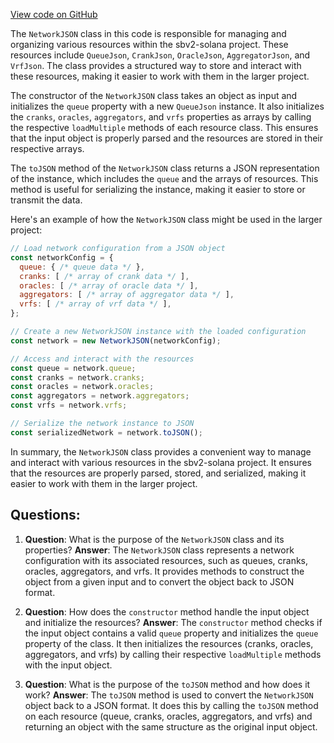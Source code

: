 [View code on GitHub](https://github.com/switchboard-xyz/sbv2-solana/blob/master/javascript/solana.js/src/json/network.ts)

The `NetworkJSON` class in this code is responsible for managing and organizing various resources within the sbv2-solana project. These resources include `QueueJson`, `CrankJson`, `OracleJson`, `AggregatorJson`, and `VrfJson`. The class provides a structured way to store and interact with these resources, making it easier to work with them in the larger project.

The constructor of the `NetworkJSON` class takes an object as input and initializes the `queue` property with a new `QueueJson` instance. It also initializes the `cranks`, `oracles`, `aggregators`, and `vrfs` properties as arrays by calling the respective `loadMultiple` methods of each resource class. This ensures that the input object is properly parsed and the resources are stored in their respective arrays.

The `toJSON` method of the `NetworkJSON` class returns a JSON representation of the instance, which includes the `queue` and the arrays of resources. This method is useful for serializing the instance, making it easier to store or transmit the data.

Here's an example of how the `NetworkJSON` class might be used in the larger project:

```javascript
// Load network configuration from a JSON object
const networkConfig = {
  queue: { /* queue data */ },
  cranks: [ /* array of crank data */ ],
  oracles: [ /* array of oracle data */ ],
  aggregators: [ /* array of aggregator data */ ],
  vrfs: [ /* array of vrf data */ ],
};

// Create a new NetworkJSON instance with the loaded configuration
const network = new NetworkJSON(networkConfig);

// Access and interact with the resources
const queue = network.queue;
const cranks = network.cranks;
const oracles = network.oracles;
const aggregators = network.aggregators;
const vrfs = network.vrfs;

// Serialize the network instance to JSON
const serializedNetwork = network.toJSON();
```

In summary, the `NetworkJSON` class provides a convenient way to manage and interact with various resources in the sbv2-solana project. It ensures that the resources are properly parsed, stored, and serialized, making it easier to work with them in the larger project.
## Questions: 
 1. **Question**: What is the purpose of the `NetworkJSON` class and its properties?
   **Answer**: The `NetworkJSON` class represents a network configuration with its associated resources, such as queues, cranks, oracles, aggregators, and vrfs. It provides methods to construct the object from a given input and to convert the object back to JSON format.

2. **Question**: How does the `constructor` method handle the input object and initialize the resources?
   **Answer**: The `constructor` method checks if the input object contains a valid `queue` property and initializes the `queue` property of the class. It then initializes the resources (cranks, oracles, aggregators, and vrfs) by calling their respective `loadMultiple` methods with the input object.

3. **Question**: What is the purpose of the `toJSON` method and how does it work?
   **Answer**: The `toJSON` method is used to convert the `NetworkJSON` object back to a JSON format. It does this by calling the `toJSON` method on each resource (queue, cranks, oracles, aggregators, and vrfs) and returning an object with the same structure as the original input object.